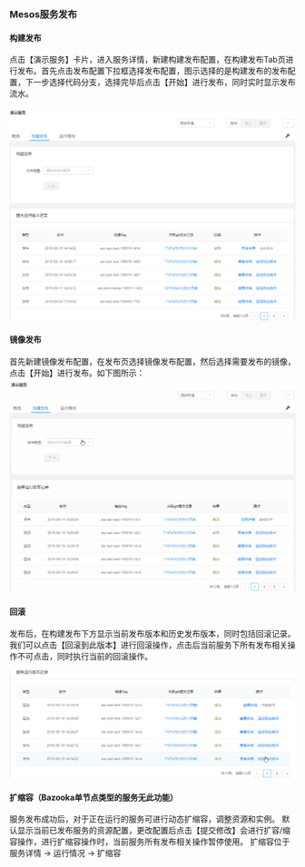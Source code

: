 ### Mesos服务发布

#### 构建发布
点击【演示服务】卡片，进入服务详情，新建构建发布配置，在构建发布Tab页进行发布。首先点击发布配置下拉框选择发布配置，图示选择的是构建发布的发布配置，下一步选择代码分支，选择完毕后点击【开始】进行发布，同时实时显示发布流水。

![](/assets/发布流水.gif)

#### 镜像发布
首先新建镜像发布配置，在发布页选择镜像发布配置，然后选择需要发布的镜像，点击【开始】进行发布。如下图所示：
![](/assets/镜像发布.gif)

#### 回滚
发布后，在构建发布下方显示当前发布版本和历史发布版本，同时包括回滚记录。我们可以点击【回滚到此版本】进行回滚操作，点击后当前服务下所有发布相关操作不可点击，同时执行当前的回滚操作。

![](/assets/回滚.gif)

#### 扩缩容（Bazooka单节点类型的服务无此功能）
服务发布成功后，对于正在运行的服务可进行动态扩缩容，调整资源和实例。
默认显示当前已发布服务的资源配置，更改配置后点击【提交修改】会进行扩容/缩容操作，进行扩缩容操作时，当前服务所有发布相关操作暂停使用。
扩缩容位于服务详情 -> 运行情况 -> 扩缩容

